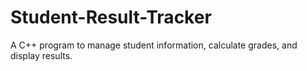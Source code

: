 # Student-Result-Tracker
A C++ program to manage student information, calculate grades, and display results.
